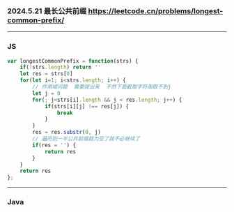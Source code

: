### 2024.5.21 最长公共前缀  https://leetcode.cn/problems/longest-common-prefix/

---

### JS

```js
var longestCommonPrefix = function(strs) {
    if(!strs.length) return ''
    let res = strs[0]
    for(let i=1; i<strs.length; i++) {
        // 作用域问题  需要提出来  不然下面截取字符串取不到j
        let j = 0
        for(; j<strs[i].length && j < res.length; j++) {
            if(strs[i][j] !== res[j]) {
                break
            }
        }
        res = res.substr(0, j)
        // 遍历到一半公共前缀就为空了就不必继续了
        if(res = '') {
            return res
        }
    }
    return res
};
```

---

### Java
